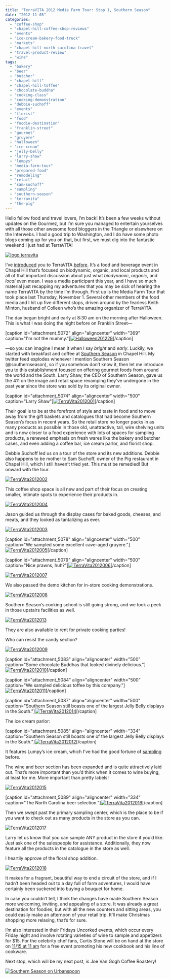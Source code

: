 ```yaml
---
title: "TerraVITA 2012 Media Farm Tour: Stop 1, Southern Season"
date: "2012-11-05"
categories: 
  - "coffee-shop"
  - "chapel-hill-coffee-shop-reviews"
  - "events"
  - "ice-cream-bakery-food-truck"
  - "markets"
  - "chapel-hill-north-carolina-travel"
  - "travel-product-review"
  - "wine"
tags: 
  - "bakery"
  - "beer"
  - "butcher"
  - "chapel-hill"
  - "chapel-hill-toffee"
  - "chocolate-buddha"
  - "cooking-class"
  - "cooking-demonstration"
  - "debbie-suchoff"
  - "events"
  - "florist"
  - "food"
  - "foodie-destination"
  - "franklin-street"
  - "gourmet"
  - "gruyere"
  - "halloween"
  - "ice-cream"
  - "jelly-belly"
  - "larry-shaw"
  - "lumpys"
  - "media-farm-tour"
  - "prepared-food"
  - "remodeling"
  - "retail"
  - "sam-suchoff"
  - "sampling"
  - "southern-season"
  - "terravita"
  - "the-pig"
---
```


Hello fellow food and travel lovers, I’m back! It’s been a few weeks without updates on the Gourmez, but I’m sure you managed to entertain yourselves with all those other awesome food bloggers in the Triangle or elsewhere on the Interwebs. I had a good trip to Washington, and I do have some photo blogs coming up for you on that, but first, we must dig into the fantastic weekend I just had at TerraVITA!

[![](http://www.rebeccagomezfarrell.com/wp-content/uploads/2012/09/logo-terravita.jpg "logo terravita")](http://www.rebeccagomezfarrell.com/wp-content/uploads/2012/09/logo-terravita.jpg)

I’ve [introduced](http://www.rebeccagomezfarrell.com/2010/10/terravita-the-first-biodynamic-and-sustainable-food-and-drink-fair-of-the-southeast/) you to TerraVITA [before](http://www.rebeccagomezfarrell.com/2012/09/triangle-foodie-happenings-terravita-coming-soon/). It’s a food and beverage event in Chapel Hill that’s focused on biodynamic, organic, and local products and all of that important discussion about just what _biodynamic_, _organic_, and _local_ even mean. I was a media participant this year, and I have so much material just recapping my adventures that you may be sick of hearing the name TerraVITA by the time I’m through. First up is the Media Farm Tour that took place last Thursday, November 1. Several other members of the food media and I hit up five different stops, driven around by the fearless Keith Minton, husband of Colleen who’s the amazing organizer of TerraVITA.

The day began bright and early at 8:30 am on the morning after Halloween. This is what I was doing the night before on Franklin Street—

\[caption id="attachment\_5072" align="aligncenter" width="369" caption="I'm not the mummy."\][![](http://www.rebeccagomezfarrell.com/wp-content/uploads/2012/11/Halloween201229-768x1024.jpg "Halloween201229")](http://www.rebeccagomezfarrell.com/wp-content/uploads/2012/11/Halloween201229.jpg)\[/caption\]

—so you can imagine I mean it when I say _bright_ and _early_. Luckily, we started with breakfast and coffee at [Southern Season](http://www.southernseason.com/) in Chapel Hill. My twitter feed explodes whenever I mention Southern Season (@southernseason), so if you somehow don’t know it, then let me introduce you to this establishment focused on offering gourmet foods from around the world and the South. Larry Shaw, the CEO of Southern Season, gave us the 411 on the image and retail space revamping they’ve undergone in the past year since the store was sold by its original owner.

\[caption id="attachment\_5074" align="aligncenter" width="500" caption="Larry Shaw"\][![](http://www.rebeccagomezfarrell.com/wp-content/uploads/2012/11/TerraVita2012001.jpg "TerraVita2012001")](http://www.rebeccagomezfarrell.com/wp-content/uploads/2012/11/TerraVita2012001.jpg)\[/caption\]

Their goal is to be at the forefront of style and taste in food and to move away from the gift baskets and catalogues that had become Southern Season’s focus in recent years. So the retail store no longer packs in as many products as possible in those old, unattractive, tall, wire shelving units and is now closer to a food experience with lots of spaces for sampling products, a renewed emphasis on fresh wares like the bakery and butcher cases, and even adding a coffee bar, ice cream parlor, and florist shop.

Debbie Suchoff led us on a tour of the store and its new additions. Debbie also happens to be mother to Sam Suchoff, owner of the Pig restaurant in Chapel Hill, which I still haven’t tried yet. This must be remedied! But onward with the tour.

[![](http://www.rebeccagomezfarrell.com/wp-content/uploads/2012/11/TerraVita2012002.jpg "TerraVita2012002")](http://www.rebeccagomezfarrell.com/wp-content/uploads/2012/11/TerraVita2012002.jpg)

This coffee shop space is all new and part of their focus on creating smaller, intimate spots to experience their products in.

[![](http://www.rebeccagomezfarrell.com/wp-content/uploads/2012/11/TerraVita2012004.jpg "TerraVita2012004")](http://www.rebeccagomezfarrell.com/wp-content/uploads/2012/11/TerraVita2012004.jpg)

Jason guided us through the display cases for baked goods, cheeses, and meats, and they looked as tantalizing as ever.

[![](http://www.rebeccagomezfarrell.com/wp-content/uploads/2012/11/TerraVita2012003.jpg "TerraVita2012003")](http://www.rebeccagomezfarrell.com/wp-content/uploads/2012/11/TerraVita2012003.jpg)

\[caption id="attachment\_5078" align="aligncenter" width="500" caption="We sampled some excellent cave-aged gruyere."\][![](http://www.rebeccagomezfarrell.com/wp-content/uploads/2012/11/TerraVita2012005.jpg "TerraVita2012005")](http://www.rebeccagomezfarrell.com/wp-content/uploads/2012/11/TerraVita2012005.jpg)\[/caption\]

\[caption id="attachment\_5079" align="aligncenter" width="500" caption="Nice prawns, huh?"\][![](http://www.rebeccagomezfarrell.com/wp-content/uploads/2012/11/TerraVita2012006.jpg "TerraVita2012006")](http://www.rebeccagomezfarrell.com/wp-content/uploads/2012/11/TerraVita2012006.jpg)\[/caption\]

[![](http://www.rebeccagomezfarrell.com/wp-content/uploads/2012/11/TerraVita2012007.jpg "TerraVita2012007")](http://www.rebeccagomezfarrell.com/wp-content/uploads/2012/11/TerraVita2012007.jpg)

We also passed the demo kitchen for in-store cooking demonstrations.

[![](http://www.rebeccagomezfarrell.com/wp-content/uploads/2012/11/TerraVita2012008.jpg "TerraVita2012008")](http://www.rebeccagomezfarrell.com/wp-content/uploads/2012/11/TerraVita2012008.jpg)

Southern Season’s cooking school is still going strong, and we took a peek in those upstairs facilities as well.

[![](http://www.rebeccagomezfarrell.com/wp-content/uploads/2012/11/TerraVita2012013.jpg "TerraVita2012013")](http://www.rebeccagomezfarrell.com/wp-content/uploads/2012/11/TerraVita2012013.jpg)

They are also available to rent for private cooking parties!

Who can resist the candy section?

[![](http://www.rebeccagomezfarrell.com/wp-content/uploads/2012/11/TerraVita2012009.jpg "TerraVita2012009")](http://www.rebeccagomezfarrell.com/wp-content/uploads/2012/11/TerraVita2012009.jpg)

\[caption id="attachment\_5083" align="aligncenter" width="500" caption="Some chocolate Buddhas that looked divinely delicious."\][![](http://www.rebeccagomezfarrell.com/wp-content/uploads/2012/11/TerraVita2012010.jpg "TerraVita2012010")](http://www.rebeccagomezfarrell.com/wp-content/uploads/2012/11/TerraVita2012010.jpg)\[/caption\]

\[caption id="attachment\_5084" align="aligncenter" width="500" caption="We sampled delicious toffee by this company."\][![](http://www.rebeccagomezfarrell.com/wp-content/uploads/2012/11/TerraVita2012011.jpg "TerraVita2012011")](http://www.rebeccagomezfarrell.com/wp-content/uploads/2012/11/TerraVita2012011.jpg)\[/caption\]

\[caption id="attachment\_5087" align="aligncenter" width="500" caption="Southern Season still boasts one of the largest Jelly Belly displays in the South."\][![](http://www.rebeccagomezfarrell.com/wp-content/uploads/2012/11/TerraVita2012014.jpg "TerraVita2012014")](http://www.rebeccagomezfarrell.com/wp-content/uploads/2012/11/TerraVita2012014.jpg)\[/caption\]

The ice cream parlor:

\[caption id="attachment\_5085" align="aligncenter" width="334" caption="Southern Season still boasts one of the largest Jelly Belly displays in the South."\][![](http://www.rebeccagomezfarrell.com/wp-content/uploads/2012/11/TerraVita2012012.jpg "TerraVita2012012")](http://www.rebeccagomezfarrell.com/wp-content/uploads/2012/11/TerraVita2012012.jpg)\[/caption\]

It features Lumpy’s ice cream, which I've had the good fortune of [sampling](http://www.rebeccagomezfarrell.com/2012/03/lumpys-wake-forest/) before.

The wine and beer section has been expanded and is quite attractively laid out. That’s more important than you’d think when it comes to wine buying, at least for me. More important than pretty labels!

[![](http://www.rebeccagomezfarrell.com/wp-content/uploads/2012/11/TerraVita2012015.jpg "TerraVita2012015")](http://www.rebeccagomezfarrell.com/wp-content/uploads/2012/11/TerraVita2012015.jpg)

\[caption id="attachment\_5089" align="aligncenter" width="334" caption="The North Carolina beer selection."\][![](http://www.rebeccagomezfarrell.com/wp-content/uploads/2012/11/TerraVita2012016.jpg "TerraVita2012016")](http://www.rebeccagomezfarrell.com/wp-content/uploads/2012/11/TerraVita2012016.jpg)\[/caption\]

Then we swept past the primary sampling center, which is the place to be if you want to check out as many products in the store as you can.

[![](http://www.rebeccagomezfarrell.com/wp-content/uploads/2012/11/TerraVita2012017.jpg "TerraVita2012017")](http://www.rebeccagomezfarrell.com/wp-content/uploads/2012/11/TerraVita2012017.jpg)

Larry let us know that you can sample ANY product in the store if you’d like. Just ask one of the salespeople for assistance. Additionally, they now feature all the products in the catalogue in the store as well.

I heartily approve of the floral shop addition.

[![](http://www.rebeccagomezfarrell.com/wp-content/uploads/2012/11/TerraVita2012018.jpg "TerraVita2012018")](http://www.rebeccagomezfarrell.com/wp-content/uploads/2012/11/TerraVita2012018.jpg)

It makes for a fragrant, beautiful way to end a circuit of the store, and if I hadn’t been headed out to a day full of farm adventures, I would have certainly been suckered into buying a bouquet for home.

In case you couldn’t tell, I think the changes have made Southern Season more welcoming, inviting, and appealing of a store. It was already a great destination for foodies, but with all the new counters and sitting areas, you could easily make an afternoon of your retail trip. It’ll make Christmas shopping more relaxing, that’s for sure.

I’m also interested in their Fridays Uncorked events, which occur every Friday night and involve rotating varieties of wine to sample and appetizers for $15. For the celebrity chef fans, Curtis Stone will be on hand at the store on [11/15 at 11 am](http://www.southernseason.com/events/single/?type=store&id=5149) for a free event promoting his new cookbook and his line of cookware.

Next stop, which will be my next post, is Joe Van Gogh Coffee Roastery!

[![Southern Season on Urbanspoon](http://www.urbanspoon.com/b/link/1697266/minilink.gif)](http://www.urbanspoon.com/r/25/1697266/restaurant/Southern-Season-Chapel-Hill)
